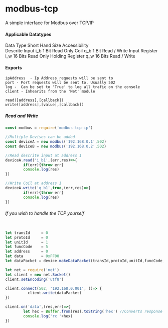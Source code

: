 # modbus-tcp
A simple interface for Modbus over TCP/IP

#### Applicable Datatypes
Data Type                  Short Hand   Size        Accessibility     
Descrite Input             i_b          1 Bit       Read Only
Coil                       q_b          1 Bit       Read / Write
Input Register             i_w          16 Bits     Read Only
Holding Register           q_w          16 Bits     Read / Write

#### Exports
    ipAddress  - Ip Address requests will be sent to
    port - Port requests will be sent to. Usually 502
    log -  Can be set to 'True' to log all trafic on the console
    client - Inhearits from the 'Net' module 

    read([address],[callback])
    write([address],[value],[callback])

##### Read and Write
``` javascript
const modbus = require('modbus-tcp-ip')

//Multiple Devises can be added
const deviceA = new modbus('192.168.0.1',502)
const deviceB = new modbus('192.168.0.2',502)

//Read descrite input at address 1
deviceA.read('i_b1',(err,res)=>{
        if(err){throw err}
        console.log(res)
})

//Write Coil at address 1 
deviceA.write('q_b1',true,(err,res)=>{
        if(err){throw err}
        console.log(res)
})
```

###### If you wish to handle the TCP yourself 
``` javascript

let transId     = 0
let protoId     = 0
let unitId      = 1
let funcCode    = 5
let address     = 0
let data        = 0xFF00
let dataPacket = device.makeDataPacket(transId,protoId,unitId,funcCode,address,data)

let net = require('net')
let client = new net.Socket()
client.setEncoding('utf8')

client.connect(502, '192.168.0.001', ()=> {
          client.write(dataPacket)
})

client.on('data',(res,err)=>{
        let hex = Buffer.from(res).toString('hex') //Converts response to hexadecimal string
        console.log('rx '+hex)
})
```
